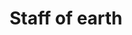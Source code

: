---
layout: item
title: Staff of earth
item-id: 1385
datatable: true
id: 1385
name: "Staff of earth"
members: false
lowalch: 600
highalch: 900
examine: "A Magical staff."
monsters:
  - id: 1366
    name: "Earth elemental"
    members: true
    combat_level: 35
    wiki_url: "https://oldschool.runescape.wiki/w/Earth_elemental#Normal"
    drops:
      - quantity: "1"
        rarity: 0.015625
    image: "https://oldschool.runescape.wiki/images/a/a6/Earth_elemental.png?b3071"
  - id: 2840
    name: "Earth warrior"
    members: true
    combat_level: 51
    wiki_url: "https://oldschool.runescape.wiki/w/Earth_warrior"
    drops:
      - quantity: "1"
        rarity: 0.015625
    image: "https://oldschool.runescape.wiki/images/0/0d/Earth_warrior.png?940f5"
  - id: 7310
    name: "Brassican Mage"
    members: true
    combat_level: 140
    wiki_url: "https://oldschool.runescape.wiki/w/Brassican_Mage"
    drops:
      - quantity: "1"
        rarity: 0.02
    image: "https://oldschool.runescape.wiki/images/5/55/Brassican_Mage.png?fb7d4"
---